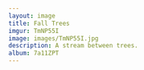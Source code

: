 ```yaml
---
layout: image
title: Fall Trees
imgur: TmNP55I
image: images/TmNP55I.jpg
description: A stream between trees.
album: 7a11ZPT
---
```


